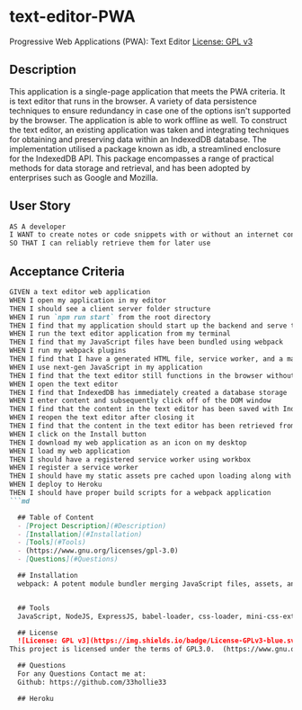 # text-editor-PWA
Progressive Web Applications (PWA): Text Editor
[License: GPL v3](https://img.shields.io/badge/License-GPLv3-blue.svg)

  ## Description
  This application is a single-page application that meets the PWA criteria. It is text editor that runs in the browser. A variety of data persistence techniques to ensure redundancy in case one of the options isn't supported by the browser. The application is able to work offline as well. To construct the text editor, an existing application was taken and integrating techniques for obtaining and preserving data within an IndexedDB database. The implementation utilised a package known as idb, a streamlined enclosure for the IndexedDB API. This package encompasses a range of practical methods for data storage and retrieval, and has been adopted by enterprises such as Google and Mozilla.

## User Story

```md
AS A developer
I WANT to create notes or code snippets with or without an internet connection
SO THAT I can reliably retrieve them for later use
```

## Acceptance Criteria

```md
GIVEN a text editor web application
WHEN I open my application in my editor
THEN I should see a client server folder structure
WHEN I run `npm run start` from the root directory
THEN I find that my application should start up the backend and serve the client
WHEN I run the text editor application from my terminal
THEN I find that my JavaScript files have been bundled using webpack
WHEN I run my webpack plugins
THEN I find that I have a generated HTML file, service worker, and a manifest file
WHEN I use next-gen JavaScript in my application
THEN I find that the text editor still functions in the browser without errors
WHEN I open the text editor
THEN I find that IndexedDB has immediately created a database storage
WHEN I enter content and subsequently click off of the DOM window
THEN I find that the content in the text editor has been saved with IndexedDB
WHEN I reopen the text editor after closing it
THEN I find that the content in the text editor has been retrieved from our IndexedDB
WHEN I click on the Install button
THEN I download my web application as an icon on my desktop
WHEN I load my web application
THEN I should have a registered service worker using workbox
WHEN I register a service worker
THEN I should have my static assets pre cached upon loading along with subsequent pages and static assets
WHEN I deploy to Heroku
THEN I should have proper build scripts for a webpack application
```md

  ## Table of Content
  - [Project Description](#Description)
  - [Installation](#Installation)
  - [Tools](#Tools)
  - (https://www.gnu.org/licenses/gpl-3.0)
  - [Questions](#Questions)

  ## Installation
  webpack: A potent module bundler merging JavaScript files, assets, and assorted resources into a unified package.


  ## Tools
  JavaScript, NodeJS, ExpressJS, babel-loader, css-loader, mini-css-extract-plugin, html-webpack-plugin, webpack, work-webpack-plugin.

  ## License 
  ![License: GPL v3](https://img.shields.io/badge/License-GPLv3-blue.svg)
This project is licensed under the terms of GPL3.0.  (https://www.gnu.org/licenses/gpl-3.0)

  ## Questions
  For any Questions Contact me at: 
  Github: https://github.com/33hollie33 

  ## Heroku

  